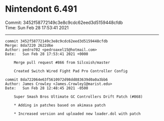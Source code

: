 # Nintendont 6.491
Commit: 3452f58772149c3e8c9cdc62eed3d5159448cfdb  
Time: Sun Feb 28 17:53:41 2021   

-----

```
commit 3452f58772149c3e8c9cdc62eed3d5159448cfdb
Merge: 8da7220 2622d6e
Author: pedro702 <pedroaxel15@hotmail.com>
Date:   Sun Feb 28 17:53:41 2021 +0000

    Merge pull request #866 from Silcoish/master
    
    Created Switch Wired Fight Pad Pro Controller Config
```

```
commit 8da722064e63f5610972d98dd883639d0a0a3bb6
Author: James Crowley <James.Crowley1@marist.edu>
Date:   Sun Feb 28 12:48:45 2021 -0500

    Super Smash Bros Ultimate GC Controllers Drift Patch (#868)
    
    * Adding in patches based on akimasa patch
    
    * Increased version and uploaded new loader.dol with patch
```
